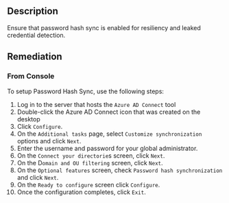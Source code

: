## Description

Ensure that password hash sync is enabled for resiliency and leaked credential detection.

## Remediation

### From Console

To setup Password Hash Sync, use the following steps:

1. Log in to the server that hosts the `Azure AD Connect` tool
2. Double-click the Azure AD Connect icon that was created on the desktop
3. Click `Configure`.
4. On the `Additional tasks` page, select `Customize synchronization `options and
click `Next`.
5. Enter the username and password for your global administrator.
6. On the `Connect your directorie`s screen, click `Next`.
7. On the D`omain and OU filtering` screen, click `Next`.
8. On the `Optional features` screen, check `Password hash synchronization` and
click `Next`.
9. On the `Ready to configure` screen click `Configure`.
10. Once the configuration completes, click `Exit`.